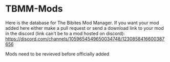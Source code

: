 # TBMM-Mods
Here is the database for The Bibites Mod Manager. If you want your mod added here either make a pull request or send a download link to your mod in the discord (link can't be to a mod hosted on discord): https://discord.com/channels/1059654549650034748/1230858416600387656

Mods need to be revieved before officially added
